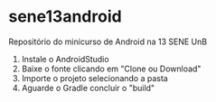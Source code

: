 # sene13android
Repositório do minicurso de Android na 13 SENE UnB

1. Instale o AndroidStudio
2. Baixe o fonte clicando em "Clone ou Download"
3. Importe o projeto selecionando a pasta
4. Aguarde o Gradle concluir o "build"
